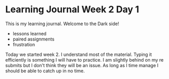 # Learning Journal Week 2 Day 1

This is my learning journal. Welcome to the Dark side!

  - lessons learned
  - paired assignments
  - frustration

Today we started week 2. I understand most of the material. Typing it efficiently is something I will have to practice. I am slightly behind on my re submits but I don't think they will be an issue. As long as I time manage I should be able to catch up in no time.
